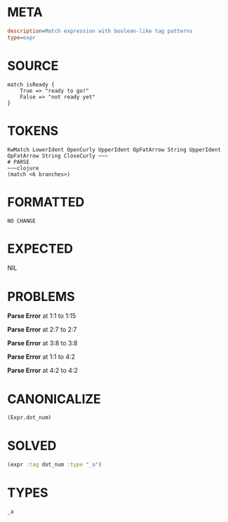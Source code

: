 # META
~~~ini
description=Match expression with boolean-like tag patterns
type=expr
~~~
# SOURCE
~~~roc
match isReady {
	True => "ready to go!"
	False => "not ready yet"
}
~~~
# TOKENS
~~~text
KwMatch LowerIdent OpenCurly UpperIdent OpFatArrow String UpperIdent OpFatArrow String CloseCurly ~~~
# PARSE
~~~clojure
(match <6 branches>)
~~~
# FORMATTED
~~~roc
NO CHANGE
~~~
# EXPECTED
NIL
# PROBLEMS
**Parse Error**
at 1:1 to 1:15

**Parse Error**
at 2:7 to 2:7

**Parse Error**
at 3:8 to 3:8

**Parse Error**
at 1:1 to 4:2

**Parse Error**
at 4:2 to 4:2

# CANONICALIZE
~~~clojure
(Expr.dot_num)
~~~
# SOLVED
~~~clojure
(expr :tag dot_num :type "_a")
~~~
# TYPES
~~~roc
_a
~~~
